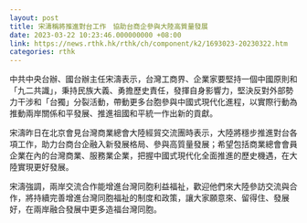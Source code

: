 ```yaml
---
layout: post
title: 宋濤稱將推進對台工作　協助台商企參與大陸高質量發展
date: 2023-03-22 10:23:46.000000000 +08:00
link: https://news.rthk.hk/rthk/ch/component/k2/1693023-20230322.htm
categories: rthk
---
```


中共中央台辦、國台辦主任宋濤表示，台灣工商界、企業家要堅持一個中國原則和「九二共識」，秉持民族大義、勇擔歷史責任，發揮自身影響力，堅決反對外部勢力干涉和「台獨」分裂活動，帶動更多台胞參與中國式現代化進程，以實際行動為推動兩岸關係和平發展、推進祖國和平統一作出新的貢獻。

宋濤昨日在北京會見台灣商業總會大陸經貿交流團時表示，大陸將穩步推進對台各項工作，助力台商台企融入新發展格局、參與高質量發展；希望包括商業總會會員企業在內的台灣商業、服務業企業，把握中國式現代化全面推進的歷史機遇，在大陸實現更好發展。

宋濤強調，兩岸交流合作能增進台灣同胞利益福祉，歡迎他們來大陸參訪交流與合作，將持續完善增進台灣同胞福祉的制度和政策，讓大家願意來、留得住、發展好，在兩岸融合發展中更多造福台灣同胞。
